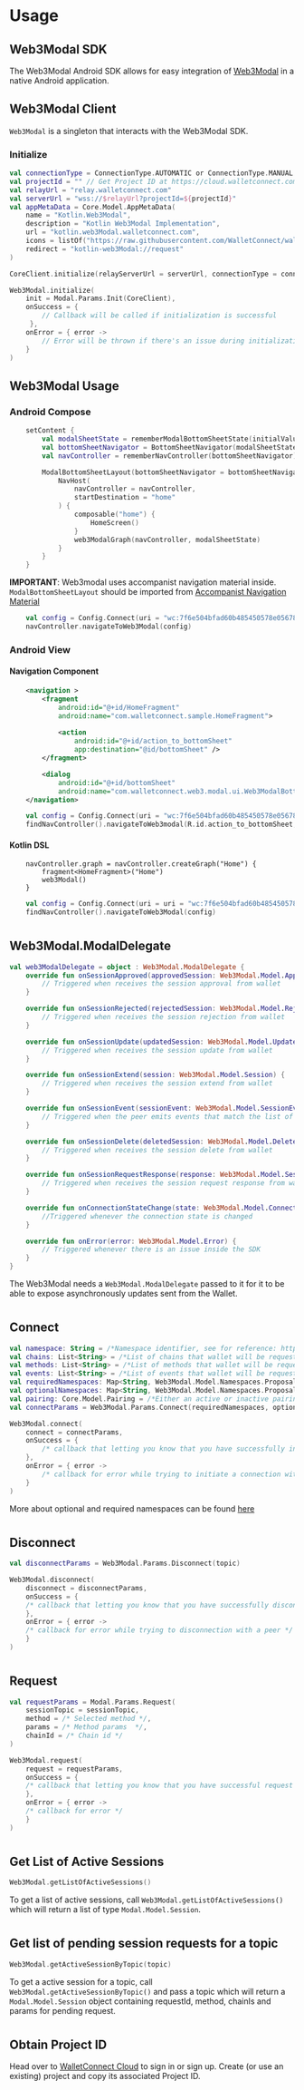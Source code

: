 # Usage

## Web3Modal SDK

The Web3Modal Android SDK allows for easy integration of [Web3Modal](https://web3modal.com/) in a native Android application.

## Web3Modal Client

`Web3Modal` is a singleton that interacts with the Web3Modal SDK.

### Initialize

```kotlin
val connectionType = ConnectionType.AUTOMATIC or ConnectionType.MANUAL
val projectId = "" // Get Project ID at https://cloud.walletconnect.com/
val relayUrl = "relay.walletconnect.com"
val serverUrl = "wss://$relayUrl?projectId=${projectId}"
val appMetaData = Core.Model.AppMetaData(
    name = "Kotlin.Web3Modal",
    description = "Kotlin Web3Modal Implementation",
    url = "kotlin.web3Modal.walletconnect.com",
    icons = listOf("https://raw.githubusercontent.com/WalletConnect/walletconnect-assets/master/Icon/Gradient/Icon.png"),
    redirect = "kotlin-web3Modal://request"
)

CoreClient.initialize(relayServerUrl = serverUrl, connectionType = connectionType, application = this, metaData = appMetaData)

Web3Modal.initialize(
    init = Modal.Params.Init(CoreClient),
    onSuccess = {
        // Callback will be called if initialization is successful
     },
    onError = { error -> 
        // Error will be thrown if there's an issue during initialization
    }
)
```

## Web3Modal Usage

### Android Compose

````kotlin
    setContent {
        val modalSheetState = rememberModalBottomSheetState(initialValue = ModalBottomSheetValue.Hidden, skipHalfExpanded = true)
        val bottomSheetNavigator = BottomSheetNavigator(modalSheetState)
        val navController = rememberNavController(bottomSheetNavigator)

        ModalBottomSheetLayout(bottomSheetNavigator = bottomSheetNavigator) {
            NavHost(
                navController = navController,
                startDestination = "home"
            ) {
                composable("home") {
                    HomeScreen()
                }
                web3ModalGraph(navController, modalSheetState)
            }
        }
    }
````
**IMPORTANT**: Web3modal uses accompanist navigation material inside. `ModalBottomSheetLayout` should be imported from [Accompanist Navigation Material](https://google.github.io/accompanist/navigation-material/)

````kotlin
    val config = Config.Connect(uri = "wc:7f6e504bfad60b485450578e05678ed3e8e8c4751d3c6160be17160d63ec90f9@2")
    navController.navigateToWeb3Modal(config)
````

### Android View

#### Navigation Component

````xml
    <navigation >
        <fragment
            android:id="@+id/HomeFragment"
            android:name="com.walletconnect.sample.HomeFragment">
            
            <action 
                android:id="@+id/action_to_bottomSheet"
                app:destination="@id/bottomSheet" />
        </fragment>

        <dialog 
            android:id="@+id/bottomSheet" 
            android:name="com.walletconnect.web3.modal.ui.Web3ModalBottomSheet" />
    </navigation>
````

````kotlin
    val config = Config.Connect(uri = "wc:7f6e504bfad60b485450578e05678ed3e8e8c4751d3c6160be17160d63ec90f9@2")
    findNavController().navigateToWeb3modal(R.id.action_to_bottomSheet, config)
````

#### Kotlin DSL

````kollin
    navController.graph = navController.createGraph("Home") {
        fragment<HomeFragment>("Home")
        web3Modal()
    }
````

````kotlin
    val config = Config.Connect(uri = uri = "wc:7f6e504bfad60b485450578e05678ed3e8e8c4751d3c6160be17160d63ec90f9@2")
    findNavController().navigateToWeb3Modal(config)
````

#

## Web3Modal.ModalDelegate

````kotlin
val web3ModalDelegate = object : Web3Modal.ModalDelegate {
    override fun onSessionApproved(approvedSession: Web3Modal.Model.ApprovedSession) {
        // Triggered when receives the session approval from wallet
    }

    override fun onSessionRejected(rejectedSession: Web3Modal.Model.RejectedSession) {
        // Triggered when receives the session rejection from wallet
    }

    override fun onSessionUpdate(updatedSession: Web3Modal.Model.UpdatedSession) {
        // Triggered when receives the session update from wallet
    }

    override fun onSessionExtend(session: Web3Modal.Model.Session) {
        // Triggered when receives the session extend from wallet
    }

    override fun onSessionEvent(sessionEvent: Web3Modal.Model.SessionEvent) {
        // Triggered when the peer emits events that match the list of events agreed upon session settlement
    }

    override fun onSessionDelete(deletedSession: Web3Modal.Model.DeletedSession) {
        // Triggered when receives the session delete from wallet
    }

    override fun onSessionRequestResponse(response: Web3Modal.Model.SessionRequestResponse) {
        // Triggered when receives the session request response from wallet
    }

    override fun onConnectionStateChange(state: Web3Modal.Model.ConnectionState) {
        //Triggered whenever the connection state is changed
    }

    override fun onError(error: Web3Modal.Model.Error) {
        // Triggered whenever there is an issue inside the SDK
    }
}
````

The Web3Modal needs a `Web3Modal.ModalDelegate` passed to it for it to be able to expose asynchronously updates sent from the Wallet.

#

## Connect

````kotlin
val namespace: String = /*Namespace identifier, see for reference: https://github.com/ChainAgnostic/CAIPs/blob/master/CAIPs/caip-2.md#syntax*/
val chains: List<String> = /*List of chains that wallet will be requested for*/
val methods: List<String> = /*List of methods that wallet will be requested for*/
val events: List<String> = /*List of events that wallet will be requested for*/
val requiredNamespaces: Map<String, Web3Modal.Model.Namespaces.Proposal> = mapOf(namespace, Web3Modal.Model.Namespaces.Proposal(accounts, methods, events)) /*Required namespaces to setup a session*/
val optionalNamespaces: Map<String, Web3Modal.Model.Namespaces.Proposal> = mapOf(namespace, Web3Modal.Model.Namespaces.Proposal(accounts, methods, events)) /*Optional namespaces to setup a session*/
val pairing: Core.Model.Pairing = /*Either an active or inactive pairing*/
val connectParams = Web3Modal.Params.Connect(requiredNamespaces, optionalNamespaces, pairing)

Web3Modal.connect(
    connect = connectParams,
    onSuccess = { 
        /* callback that letting you know that you have successfully initiated connecting */ 
    }, 
    onError = { error -> 
        /* callback for error while trying to initiate a connection with a peer */ 
    }
)
````

More about optional and required namespaces can be found [here](https://github.com/ChainAgnostic/CAIPs/blob/master/CAIPs/caip-25.md)

#
## Disconnect

````kotlin
val disconnectParams = Web3Modal.Params.Disconnect(topic)

Web3Modal.disconnect(
    disconnect = disconnectParams,
    onSuccess = { 
    /* callback that letting you know that you have successfully disconnected */ 
    },
    onError = { error ->
    /* callback for error while trying to disconnection with a peer */ 
    }
)
````

#
## Request
````kotlin
val requestParams = Modal.Params.Request(
    sessionTopic = sessionTopic,
    method = /* Selected method */,
    params = /* Method params  */,
    chainId = /* Chain id */
)

Web3Modal.request(
    request = requestParams,
    onSuccess = {
    /* callback that letting you know that you have successful request */
    },
    onError = { error ->
    /* callback for error */
    }
)
````

#
## Get List of Active Sessions

```kotlin
Web3Modal.getListOfActiveSessions()
```

To get a list of active sessions, call `Web3Modal.getListOfActiveSessions()` which will return a list of type `Modal.Model.Session`.

#
## Get list of pending session requests for a topic

````kotlin
Web3Modal.getActiveSessionByTopic(topic)
````

To get a active session for a topic, call `Web3Modal.getActiveSessionByTopic()` and pass a topic which will return
a `Modal.Model.Session` object containing requestId, method, chainIs and params for pending request.


#
## Obtain Project ID

Head over to [WalletConnect Cloud](https://cloud.walletconnect.com/) to sign in or sign up. Create (or use an existing) project and copy its associated Project ID.
